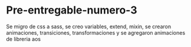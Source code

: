 # Pre-entregable-numero-3
Se migro de css a sass, se creo variables, extend, mixin, se crearon animaciones, transiciones, transformaciones y se agregaron animaciones de libreria aos
